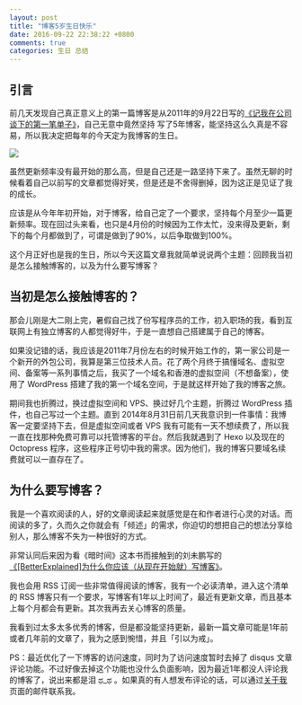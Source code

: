 ```yaml
---
layout: post
title: "博客5岁生日快乐"
date: 2016-09-22 22:38:22 +0800
comments: true
categories: 生日 总结
---
```


## 引言

前几天发现自己真正意义上的第一篇博客是从2011年的9月22日写的[《记我在公司谈下的第一笔单子》](https://blog.forecho.com/ji-wo-zai-gong-si-tan-xia-de-di-yi-bi-dan-zi.html)，自己无意中竟然坚持
写了5年博客，能坚持这么久真是不容易，所以我决定把每年的今天定为我博客的生日。

![](http://ww2.sinaimg.cn/large/4cc5f9b3gw1f82rf2kfo0j20hz0atgmf.jpg)

虽然更新频率没有最开始的那么高，但是自己还是一路坚持下来了。虽然无聊的时候看着自己以前写的文章都觉得好笑，但是还是不舍得删掉，因为这正是见证了我的成长。

<!--more-->

应该是从今年年初开始，对于博客，给自己定了一个要求，坚持每个月至少一篇更新频率。现在回过头来看，也只是4月份的时候因为工作太忙，没来得及更新，剩下的每个月都做到了，可谓是做到了90%，以后争取做到100%。

这个月正好也是我的生日，所以今天这篇文章我就简单说说两个主题：回顾我当初是怎么接触博客的，以及为什么要写博客？

## 当初是怎么接触博客的？

那会儿刚是大二刚上完，暑假自己找了份写程序员的工作，初入职场的我，看到互联网上有独立博客的人都觉得好牛，于是一直想自己搭建属于自己的博客。

如果没记错的话，我应该是2011年7月份左右的时候开始工作的，第一家公司是一个新开的外包公司，我算是第三位技术人员。花了两个月终于搞懂域名、虚拟空间、备案等一系列事情之后，我买了一个域名和香港的虚拟空间（不想备案），使用了 WordPress 搭建了我的第一个域名空间，于是就这样开始了我的博客之旅。

期间我也折腾过，换过虚拟空间和 VPS、换过好几个主题，折腾过 WordPress 插件，也自己写过一个主题。直到
2014年8月31日前几天我意识到一件事情：我博客一定要坚持下去，但是虚拟空间或者 VPS 我有可能有一天不想续费了，所以我一直在找那种免费可靠可以托管博客的平台。然后我就遇到了 Hexo 以及现在的  Octopress 程序，这些程序正号切中我的需求。因为他们，我的博客只要域名续费就可以一直存在了。

## 为什么要写博客？

我是一个喜欢阅读的人，好的文章阅读起来就感觉是在和作者进行心灵的对话。而阅读的多了，久而久之你就会有「倾述」的需求，你迫切的想把自己的想法分享给别人，那么博客不失为一种很好的方式。

非常认同后来因为看《暗时间》这本书而接触到的刘未鹏写的[《[BetterExplained]为什么你应该（从现在开始就）写博客》](http://mindhacks.cn/2009/02/15/why-you-should-start-blogging-now/)。

我也会用 RSS 订阅一些非常值得阅读的博客，我有一个必读清单，进入这个清单的 RSS 博客只有一个要求，写博客有1年以上时间了，最近有更新文章，而且基本上每个月都会有更新。其次我再去关心博客的质量。

我看到过太多太多优秀的博客，但是都没能坚持更新，最新一篇文章可能是1年前或者几年前的文章了，我为之感到惋惜，并且「引以为戒」。

PS：最近优化了一下博客的访问速度，同时为了访问速度暂时去掉了 disqus 文章评论功能。不过好像去掉这个功能也没什么负面影响，因为最近1年都没人评论我的博客了，说出来都是泪 ಥ_ಥ 。如果真的有人想发布评论的话，可以通过[关于我](https://blog.forecho.com/about/)页面的邮件联系我。

